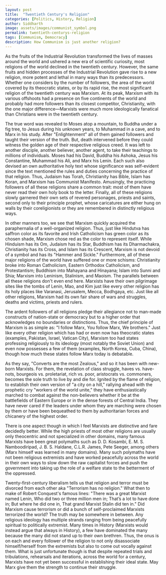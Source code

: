 ```yaml
---
layout: post
title:  "Twentieth Century's Religion"
categories: [Politics, History, Religion]
author: Siddharth
image: assets/images/communist_symbol.png
permalink: twentieth-centurys-religion
tags: [Communism, Democracy]
description: How Communism is just another religion?
---
```

As the fruits of the Industrial Revolution transformed the lives of masses around the world and ushered a new era of scientific curiosity, most religions of the world declined in the twentieth century. However, the same fruits and hidden processes of the Industrial Revolution gave rise to a new religion, more potent and lethal in many ways than its predecessors. Whether one considers by the number of followers, the area of the world covered by its theocratic states, or by its rapid rise, the most significant religion of the twentieth century was Marxism. At its peak, Marxism with its various offshoots had a presence on five continents of the world and probably had more followers than its closest competitor, Christianity, with the one major difference—Marxists were much more ideologically fanatical than Christians were in the twentieth century.

The true word was revealed to Moses atop a mountain, to Buddha under a fig tree, to Jesus during his unknown years, to Muhammad in a cave, and to Marx in his study. After "Enlightenment" all of them gained followers and taught their version of the truth. But, death intervened before they could witness the golden age of their respective religious creed. It was left to another disciple, another believer, another agent, to take their teachings to millions of individuals. Moses had his David, Buddha his Ashoka, Jesus his Constantine, Muhammad his Ali, and Marx his Lenin. Each such also devised an own authoritative holy text whose significance was self-evident since the text mentioned the rules and duties concerning the practice of that religion. Thus, Judaism has Torah, Christianity has Bible, Islam has Koran, and Marxism has Communist Manifesto. Amusingly, the practicing followers of all these religions share a common trait: most of them have never read their own holy book to the letter. Finally, all of these religions slowly garnered their own sets of revered personages, priests and saints, second only to their principle prophet, whose caricatures are either hung on walls by their coreligionists or they are remembered in distinctly religious ways.

In other manners too, we see that Marxism quickly acquired the paraphernalia of a well-organized religion. Thus, just like Hindutva has saffron color as its favorite and Irish Catholicism has green color as its chosen shade, Marxism chose red as the color to represent itself. While Hinduism has its Om, Judaism has its Star, Buddhism has its Dharmachakra, Christianity has its Cross, and Islam has its Crescent, Marxism is not devoid of a symbol and has its "Hammer and Sickle." Furthermore, all of these major religions of the world have suffered one or more schisms: Christianity broke into Roman Catholicism, Eastern Orthodox Catholicism, and Protestantism; Buddhism into Mahayana and Hinayana; Islam into Sunni and Shia; Marxism into Leninism, Stalinism, and Maoism. The parallels between all these religions don't even end here. Marxists have their own pilgrimage sites like the tombs of Lenin, Mao, and Kim just like every other religion has its holy places like Varanasi, Jerusalem, Mecca, Bodhgaya, etc. Just like all other religions, Marxism had its own fair share of wars and struggles, deaths and victims, priests and rulers.

The ardent followers of all religions pledge their allegiance not to man-made constructs of nation-state or democracy but to a higher order that acknowledges no boundaries or distinctions. Thus, the chief principle of Marxism is as simple as: "I follow Marx, You follow Marx, We brothers." Just like every other religion which has had or even now has theocratic states (examples, Pakistan, Israel, Vatican City), Marxism too had states professing religiously to its ideology (most notably the Soviet Union) and even now possesses a few of them (examples, North Korea, Cuba, China), though how much these states follow Marx today is debatable.

As they say, "Converts are the most Zealous," and so it has been with new-born Marxists. For them, the revelation of class struggle, haves vs. have-nots, bourgeois vs. proletariat, rich vs. poor, aristocrats vs. commoners, becomes the sole truth to live by and die for. Ignited by the flame of religion, to establish their own version of "a city on a hill," rallying ahead with the prophetic cry "workers of the world unite," they have enthusiastically marched to combat against the non-believers whether it be at the battlefields of Eastern Europe or in the dense forests of Central India. They have never cared if the leaders under whom they are marching were chosen by them or have been bequeathed to them by authoritarian forces and chicanery of the highest order.

There is one aspect though in which I feel Marxists are distinctive and fare decidedly better. While the high priests of most other religions are usually only theocentric and not specialized in other domains, many famous Marxists have been great polymaths such as D. D. Kosambi, E. M. S. Namboodiripad, J. B. S. Haldane, C.L.R. James, Pete Seeger, among others (Marx himself was learned in many domains). Many such polymaths have not been religious extremists and have worked peacefully across the world in their own ways to slow down the raw capitalist forces and push the government into taking up the role of a welfare state to the betterment of the oppressed.

Twenty-first-century liberalism tells us that religion and terror must be divorced from each other aka "Terrorism has no religion." What then to make of Robert Conquest's famous lines: "There was a great Marxist named Lenin, Who did two or three million men in; That’s a lot to have done in; But where he did one in, That grand Marxist Stalin did ten in." Did Marxism cause terrorism or did a bunch of self-proclaimed Marxists terrorized the world? The truth may be somewhere in between. Any religious ideology has multiple strands ranging from being peacefully spiritual to politically extremist. Many times in History (Marxists would instead argue that always in History), a few have dominated the many because the many did not stand up to their own brethren. Thus, the onus is on each and every follower of the religion to not only disassociate himself/herself from the extremists but also to come out vocally against them. What is just unfortunate though is that despite repeated trials and tribulations, rehearsals and iterations, across the world for a century, Marxists have not yet been successful in establishing their ideal state. May Marx give them the strength to continue their struggle.